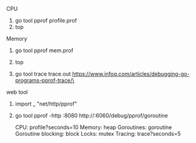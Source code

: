 CPU
1. go tool pprof profile.prof
2. top

Memory
1. go tool pprof mem.prof 
2. top


1. go tool trace trace.out 
https://www.infoq.com/articles/debugging-go-programs-pprof-trace/\

web tool

1. import _ "net/http/pprof"
2. go tool pprof -http :8080 http://:6060/debug/pprof/goroutine
    
    CPU: profile?seconds=10
    Memory: heap
    Goroutines: goroutine
    Goroutine blocking: block
    Locks: mutex
    Tracing: trace?seconds=5
